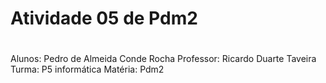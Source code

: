 # Atividade 05 de Pdm2 <h1>

Alunos: Pedro de Almeida Conde Rocha
Professor: Ricardo Duarte Taveira
Turma: P5 informática
Matéria: Pdm2

